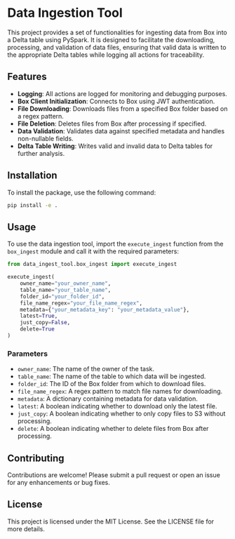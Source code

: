 # Data Ingestion Tool

This project provides a set of functionalities for ingesting data from Box into a Delta table using PySpark. It is designed to facilitate the downloading, processing, and validation of data files, ensuring that valid data is written to the appropriate Delta tables while logging all actions for traceability.

## Features

- **Logging**: All actions are logged for monitoring and debugging purposes.
- **Box Client Initialization**: Connects to Box using JWT authentication.
- **File Downloading**: Downloads files from a specified Box folder based on a regex pattern.
- **File Deletion**: Deletes files from Box after processing if specified.
- **Data Validation**: Validates data against specified metadata and handles non-nullable fields.
- **Delta Table Writing**: Writes valid and invalid data to Delta tables for further analysis.

## Installation

To install the package, use the following command:

```bash
pip install -e .
```

## Usage

To use the data ingestion tool, import the `execute_ingest` function from the `box_ingest` module and call it with the required parameters:

```python
from data_ingest_tool.box_ingest import execute_ingest

execute_ingest(
    owner_name="your_owner_name",
    table_name="your_table_name",
    folder_id="your_folder_id",
    file_name_regex="your_file_name_regex",
    metadata={"your_metadata_key": "your_metadata_value"},
    latest=True,
    just_copy=False,
    delete=True
)
```

### Parameters

- `owner_name`: The name of the owner of the task.
- `table_name`: The name of the table to which data will be ingested.
- `folder_id`: The ID of the Box folder from which to download files.
- `file_name_regex`: A regex pattern to match file names for downloading.
- `metadata`: A dictionary containing metadata for data validation.
- `latest`: A boolean indicating whether to download only the latest file.
- `just_copy`: A boolean indicating whether to only copy files to S3 without processing.
- `delete`: A boolean indicating whether to delete files from Box after processing.

## Contributing

Contributions are welcome! Please submit a pull request or open an issue for any enhancements or bug fixes.

## License

This project is licensed under the MIT License. See the LICENSE file for more details.